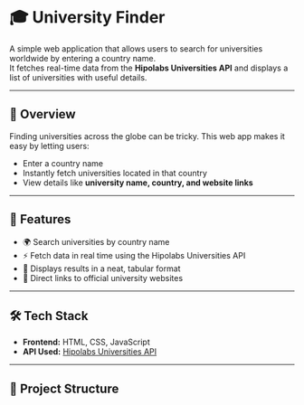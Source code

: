 # 🎓 University Finder

A simple web application that allows users to search for universities worldwide by entering a country name.  
It fetches real-time data from the **Hipolabs Universities API** and displays a list of universities with useful details.

---

## 📌 Overview
Finding universities across the globe can be tricky. This web app makes it easy by letting users:  
- Enter a country name  
- Instantly fetch universities located in that country  
- View details like **university name, country, and website links**  

---

## 🎯 Features
- 🌍 Search universities by country name  
- ⚡ Fetch data in real time using the Hipolabs Universities API  
- 📑 Displays results in a neat, tabular format  
- 🔗 Direct links to official university websites  

---

## 🛠️ Tech Stack
- **Frontend:** HTML, CSS, JavaScript  
- **API Used:** [Hipolabs Universities API](http://universities.hipolabs.com/search)  

---

## 📂 Project Structure
